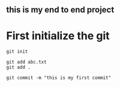 ## this is my end to end project


# First initialize the git
```
git init
```

```
git add abc.txt
git add .
```
```
git commit -m "this is my first commit"
``` 